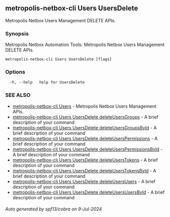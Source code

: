 ## metropolis-netbox-cli Users UsersDelete

Metropolis Netbox Users Management DELETE APIs.

### Synopsis


Metropolis Netbox Automation Tools:
  Metropolis Netbox Users Management DELETE APIs.

```
metropolis-netbox-cli Users UsersDelete [flags]
```

### Options

```
  -h, --help   help for UsersDelete
```

### SEE ALSO

* [metropolis-netbox-cli Users]()	 - Metropolis Netbox Users Management APIs.
* [metropolis-netbox-cli Users UsersDelete deleteUsersGroups]()	 - A brief description of your command
* [metropolis-netbox-cli Users UsersDelete deleteUsersGroupsById]()	 - A brief description of your command
* [metropolis-netbox-cli Users UsersDelete deleteUsersPermissions]()	 - A brief description of your command
* [metropolis-netbox-cli Users UsersDelete deleteUsersPermissionsById]()	 - A brief description of your command
* [metropolis-netbox-cli Users UsersDelete deleteUsersTokens]()	 - A brief description of your command
* [metropolis-netbox-cli Users UsersDelete deleteUsersTokensById]()	 - A brief description of your command
* [metropolis-netbox-cli Users UsersDelete deleteUsersUsers]()	 - A brief description of your command
* [metropolis-netbox-cli Users UsersDelete deleteUsersUsersById]()	 - A brief description of your command

###### Auto generated by spf13/cobra on 9-Jul-2024
